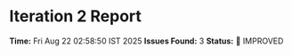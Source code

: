 # Iteration 2 Report
**Time:** Fri Aug 22 02:58:50 IST 2025
**Issues Found:** 3
**Status:** 🔧 IMPROVED
